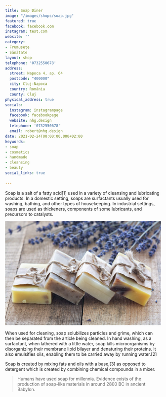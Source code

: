 ```yaml
---
title: Soap Diner
image: "/images/shops/soap.jpg"
featured: true
facebook: facebook.com
instagram: test.com
website: ''
category:
- Frumusețe
- Sănătate
layout: shop
telephone: '0732550678'
address:
  street: Napoca 4, ap. 64
  postcode: "400000"
  city: Cluj-Napoca
  country: România
  county: Cluj
physical_address: true
socials:
  instagram: instagrampage
  facebook: facebookpage
  website: nhg.design
  telephone: '0732550678'
  email: robert@nhg.design
date: 2021-02-24T00:00:00.000+02:00
keywords:
- soap
- cosmetics
- handmade
- cleansing
- beauty
social_links: true

---
```

Soap is a salt of a fatty acid[1] used in a variety of cleansing and lubricating products. In a domestic setting, soaps are surfactants usually used for washing, bathing, and other types of housekeeping. In industrial settings, soaps are used as thickeners, components of some lubricants, and precursors to catalysts.

![Soap Diner](/images/shops/soap.jpg)

When used for cleaning, soap solubilizes particles and grime, which can then be separated from the article being cleaned. In hand washing, as a surfactant, when lathered with a little water, soap kills microorganisms by disorganizing their membrane lipid bilayer and denaturing their proteins. It also emulsifies oils, enabling them to be carried away by running water.[2]

Soap is created by mixing fats and oils with a base,[3] as opposed to detergent which is created by combining chemical compounds in a mixer.

> Humans have used soap for millennia. Evidence exists of the production of soap-like materials in around 2800 BC in ancient Babylon.